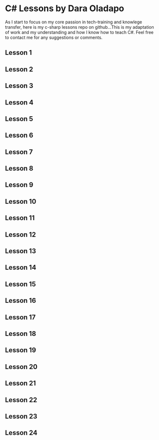 # C# Lessons by Dara Oladapo
As I start to focus on my core passion in tech-training and knowlege transfer, here is my c-sharp lessons repo on github...This is my adaptation of work and my understanding and how I know how to teach C#. Feel free to contact me for any suggestions or comments.

## Lesson 1


## Lesson 2


## Lesson 3


## Lesson 4


## Lesson 5


## Lesson 6


## Lesson 7


## Lesson 8


## Lesson 9


## Lesson 10


## Lesson 11


## Lesson 12

## Lesson 13


## Lesson 14


## Lesson 15


## Lesson 16


## Lesson 17


## Lesson 18

## Lesson 19


## Lesson 20


## Lesson 21


## Lesson 22


## Lesson 23


## Lesson 24